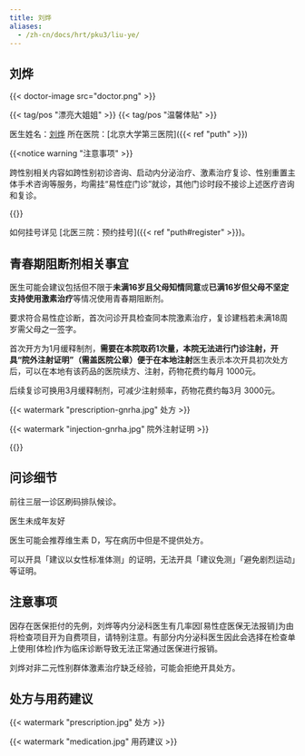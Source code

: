 ```yaml
---
title: 刘烨
aliases:
  - /zh-cn/docs/hrt/pku3/liu-ye/
---
```


## 刘烨

{{< doctor-image src="doctor.png" >}}

{{< tag/pos "漂亮大姐姐" >}} {{< tag/pos "温馨体贴" >}}

医生姓名：[刘烨](https://www.haodf.com/doctor/2168666201.html)
所在医院：[北京大学第三医院]({{< ref "puth" >}})

{{<notice warning "注意事项" >}}

跨性别相关内容如跨性别初诊咨询、启动内分泌治疗、激素治疗复诊、性别重置主体手术咨询等服务，均需挂“易性症门诊”就诊，其他门诊时段不接诊上述医疗咨询和复诊。

{{</notice>}}

如何挂号详见 [北医三院：预约挂号]({{< ref "puth#register" >}})。

## 青春期阻断剂相关事宜

医生可能会建议包括但不限于**未满16岁且父母知情同意**或**已满16岁但父母不坚定支持使用激素治疗**等情况使用青春期阻断剂。

要求符合易性症诊断，首次问诊开具检查同本院激素治疗，复诊建档若未满18周岁需父母之一签字。

首次开方为1月缓释制剂，**需要在本院取药1次量，本院无法进行门诊注射，开具“院外注射证明”（需盖医院公章）便于在本地注射**医生表示本次开具初次处方后，可以在本地有该药品的医院续方、注射，药物花费约每月 1000元。

后续复诊可换用3月缓释制剂，可减少注射频率，药物花费约每3月 3000元。

{{< watermark "prescription-gnrha.jpg" 处方 >}}

{{< watermark "injection-gnrha.jpg" 院外注射证明 >}}

{{<gallery pattern="gnrha-*">}}

## 问诊细节

前往三层一诊区刷码排队候诊。

医生未成年友好

医生可能会推荐维生素 D，写在病历中但是不提供处方。

可以开具「建议以女性标准体测」的证明，无法开具「建议免测」「避免剧烈运动」等证明。

## 注意事项

因存在医保拒付的先例，刘烨等内分泌科医生有几率因⌈易性症医保无法报销⌋为由将检查项目开为自费项目，请特别注意。有部分内分泌科医生因此会选择在检查单上使用⌈体检⌋作为临床诊断导致无法正常通过医保进行报销。

刘烨对非二元性别群体激素治疗缺乏经验，可能会拒绝开具处方。

## 处方与用药建议

{{< watermark "prescription.jpg" 处方 >}}

{{< watermark "medication.jpg" 用药建议 >}}

